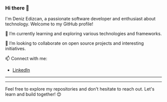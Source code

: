 ### Hi there 👋

I'm Deniz Edizcan, a passionate software developer and enthusiast about technology. Welcome to my GitHub profile!

🌱 I’m currently learning and exploring various technologies and frameworks.

👯 I’m looking to collaborate on open source projects and interesting initiatives.

📫 Connect with me:
- [LinkedIn](https://www.linkedin.com/in/denizedizcan/)

---



---

Feel free to explore my repositories and don't hesitate to reach out. Let's learn and build together! 😊
